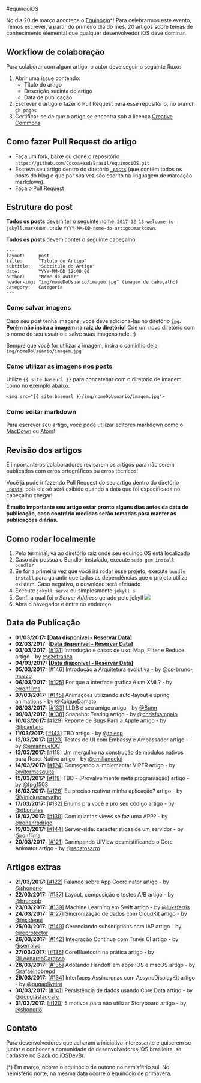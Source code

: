 #equinociOS

No dia 20 de março acontece o [Equinócio](https://pt.wikipedia.org/wiki/Equinócio)*! Para celebrarmos este evento, iremos escrever, a partir do primeiro dia do mês, 20 artigos sobre temas de conhecimento elemental que qualquer desenvolvedor iOS deve dominar.

## Workflow de colaboração
Para colaborar com algum artigo, o autor deve seguir o seguinte fluxo:

1. Abrir uma [issue](https://github.com/CocoaHeadsBrasil/equinociOS/issues) contendo:
    - Título do artigo
    - Descrição sucinta do artigo
    - Data de publicação
2. Escrever o artigo e fazer o Pull Request para esse repositório, no branch `gh-pages`
3. Certificar-se de que o artigo se encontra sob a licença [Creative Commons](https://br.creativecommons.org/)

## Como fazer Pull Request do artigo
- Faça um fork, baixe ou clone o repositório `https://github.com/CocoaHeadsBrasil/equinociOS.git`
- Escreva seu artigo dentro do diretório [`_posts`](https://github.com/CocoaHeadsBrasil/equinociOS/tree/gh-pages/_posts) (que contém todos os posts do blog e que por sua vez são escrito na linguagem de marcação markdown).
- Faça o Pull Request

## Estrutura do post
**Todos os posts** devem ter o seguinte nome: `2017-02-15-welcome-to-jekyll.markdown`, onde `YYYY-MM-DD-nome-do-artigo.markdown`.

**Todos os posts** devem conter o seguinte cabeçalho:

    ---
    layout:     post
    title:      "Titulo do Artigo"
    subtitle:   "Subtitulo do Artigo"
    date:       YYYY-MM-DD 12:00:00
    author:     "Nome do Autor"
    header-img: "img/nomeDoUsuario/imagem.jpg" (imagem de cabeçalho)
    category:   Categoria
    ---

### Como salvar imagens
Caso seu post tenha imagens, você deve adiciona-las no diretório [`img`](https://github.com/CocoaHeadsBrasil/equinociOS/tree/gh-pages/img). **Porém não insira a imagem na raíz do diretório!** Crie um novo diretório com o nome do seu usuário e salve suas imagens nele. ;)

Sempre que você for utilizar a imagem, insira o caminho dela: `img/nomeDoUsuario/imagem.jpg`

### Como utilizar as imagens nos posts
Utilize `{{ site.baseurl }}` para concatenar com o diretório de imagem, como no exemplo abaixo: 

`<img src="{{ site.baseurl }}/img/nomeDoUsuario/imagem.jpg">`

### Como editar markdown
Para escrever seu artigo, você pode utilizar editores markdown como o [MacDown](http://macdown.uranusjr.com/) ou [Atom](https://atom.io/packages/markdown-writer)!

## Revisão dos artigos
É importante os colaboradores revisarem os artigos para não serem publicados com erros ortográficos ou erros técnicos!

Você já pode ir fazendo Pull Request do seu artigo dentro do diretório [`_posts`](https://github.com/CocoaHeadsBrasil/equinociOS/tree/gh-pages/_posts), pois ele só será exibido quando a data que foi especificada no cabeçalho chegar!

**É muito importante seu artigo estar pronto alguns dias antes da data de publicação, caso contrário medidas serão tomadas para manter as publicações diárias.**

## Como rodar localmente
1. Pelo terminal, vá ao diretório raíz onde seu equinociOS está localizado
2. Caso não possua o Bundler instalado, execute `sudo gem install bundler`
2. Se for a primeira vez que você irá rodar esse projeto, execute `bundle install` para garantir que todas as dependências que o projeto utiliza existem. Caso negativo, o download será efetuado
2. Execute `jekyll serve` ou simplesmente `jekyll s`
3. Confira qual foi o *Server Address* gerado pelo jekyll ![](img/jekyll-path.png)
4. Abra o navegador e entre no endereço


## Data de Publicação
- **01/03/2017:** **[[Data disponível - Reservar Data](https://github.com/CocoaHeadsBrasil/equinociOS/issues/new?title=[01/03/2017]%20%3CTitulo%20do%20seu%20artigo%3E&body=<Descrição%20do%20seu%20artigo>)]**
- **02/03/2017:** **[[Data disponível - Reservar Data](https://github.com/CocoaHeadsBrasil/equinociOS/issues/new?title=[02/03/2017]%20%3CTitulo%20do%20seu%20artigo%3E&body=<Descrição%20do%20seu%20artigo>)]**
- **03/03/2017:** [[#131](https://github.com/CocoaHeadsBrasil/equinociOS/issues/131)] Introdução e casos de uso: Map, Filter e Reduce. artigo - by [@ezefranca](https://github.com/ezefranca) 
- **04/03/2017:** **[[Data disponível - Reservar Data](https://github.com/CocoaHeadsBrasil/equinociOS/issues/new?title=[04/03/2017]%20%3CTitulo%20do%20seu%20artigo%3E&body=<Descrição%20do%20seu%20artigo>)]**
- **05/03/2017:** [[#146](https://github.com/CocoaHeadsBrasil/equinociOS/issues/146)] Introdução a Arquitetura evolutiva - by [@cs-bruno-mazzo ](https://github.com/cs-bruno-mazzo) 
- **06/03/2017:** [[#125](https://github.com/CocoaHeadsBrasil/equinociOS/issues/125)] Por que a interface gráfica é um XML? - by [@ronflima](https://github.com/ronflima) 
- **07/03/2017:** [[#145](https://github.com/CocoaHeadsBrasil/equinociOS/issues/145)] Animações utilizando auto-layout e spring animations - by [@KaiqueDamato](https://github.com/KaiqueDamato) 
- **08/03/2017:** [[#133](https://github.com/CocoaHeadsBrasil/equinociOS/issues/133)] LLDB é seu amigo artigo - by [@Bunn](https://github.com/Bunn) 
- **09/03/2017:** [[#138](https://github.com/CocoaHeadsBrasil/equinociOS/issues/138)] Snapshot Testing artigo - by [@chrisfsampaio](https://github.com/chrisfsampaio) 
- **10/03/2017:** [[#129](https://github.com/CocoaHeadsBrasil/equinociOS/issues/129)] Reporte de Bugs Para a Apple artigo - by [@fjcaetano](https://github.com/fjcaetano) 
- **11/03/2017:** [[#143](https://github.com/CocoaHeadsBrasil/equinociOS/issues/143)] TBD artigo - by [@talesp](https://github.com/talesp) 
- **12/03/2017:** [[#123](https://github.com/CocoaHeadsBrasil/equinociOS/issues/123)] Testes de UI com Embassy e Ambassador artigo - by [@emannuelOC](https://github.com/emannuelOC) 
- **13/03/2017:** [[#118](https://github.com/CocoaHeadsBrasil/equinociOS/issues/118)] Um mergulho na construção de módulos nativos para React Native artigo - by [@emilianoeloi](https://github.com/emilianoeloi) 
- **14/03/2017:** [[#124](https://github.com/CocoaHeadsBrasil/equinociOS/issues/124)] Começando a implementar VIPER artigo - by [@vitormesquita](https://github.com/vitormesquita) 
- **15/03/2017:** [[#119](https://github.com/CocoaHeadsBrasil/equinociOS/issues/119)] TBD - (Provalvelmente meta programação) artigo - by [@fpg1503](https://github.com/fpg1503) 
- **16/03/2017:** [[#126](https://github.com/CocoaHeadsBrasil/equinociOS/issues/126)] Eu preciso reativar minha aplicação? artigo - by [@Viniciuscarvalho](https://github.com/Viniciuscarvalho) 
- **17/03/2017:** [[#132](https://github.com/CocoaHeadsBrasil/equinociOS/issues/132)] Enums pra você e pro seu código artigo - by [@dbonates](https://github.com/dbonates) 
- **18/03/2017:** [[#130](https://github.com/CocoaHeadsBrasil/equinociOS/issues/130)] Com quantas views se faz uma APP? - by [@ronanrodrigo](https://github.com/ronanrodrigo) 
- **19/03/2017:** [[#144](https://github.com/CocoaHeadsBrasil/equinociOS/issues/144)] Server-side: características de um servidor - by [@ronflima](https://github.com/ronflima)
- **20/03/2017:** [[#121](https://github.com/CocoaHeadsBrasil/equinociOS/issues/121)] Garimpando UIView desmistificando o Core Animator artigo - by [@renatosarro](https://github.com/renatosarro) 

## Artigos extras
- **21/03/2017:** [[#122](https://github.com/CocoaHeadsBrasil/equinociOS/issues/122)] Falando sobre App Coordinator artigo - by [@shonorio](https://github.com/shonorio) 
- **22/03/2017:** [[#137](https://github.com/CocoaHeadsBrasil/equinociOS/issues/137)] Layout, composição e testes A/B artigo - by [@brunogb](https://github.com/brunogb) 
- **23/03/2017:** [[#139](https://github.com/CocoaHeadsBrasil/equinociOS/issues/139)] Machine Learning em Swift artigo - by [@luksfarris](https://github.com/luksfarris) 
- **24/03/2017:** [[#127](https://github.com/CocoaHeadsBrasil/equinociOS/issues/127)] Sincronização de dados com CloudKit artigo - by [@insidegui](https://github.com/insidegui) 
- **25/03/2017:** [[#140](https://github.com/CocoaHeadsBrasil/equinociOS/issues/140)] Gerenciando subscriptions com IAP artigo - by [@reprotector](https://github.com/reprotector) 
- **26/03/2017:** [[#142](https://github.com/CocoaHeadsBrasil/equinociOS/issues/142)] Integração Contínua com Travis CI artigo - by [@serralvo](https://github.com/serralvo) 
- **27/03/2017:** [[#136](https://github.com/CocoaHeadsBrasil/equinociOS/issues/136)] CoreBluetooth na prática artigo - by [@LeonardoCardoso](https://github.com/LeonardoCardoso) 
- **28/03/2017:** [[#135](https://github.com/CocoaHeadsBrasil/equinociOS/issues/135)] Adotando Handoff em apps iOS e macOS artigo - by [@rafaelnobrepd](https://github.com/rafaelnobrepd) 
- **29/03/2017:** [[#134](https://github.com/CocoaHeadsBrasil/equinociOS/issues/134)] Interfaces Assíncronas com AssyncDisplayKit artigo - by [@gugaoliveira](https://github.com/gugaoliveira) 
- **30/03/2017:** [[#141](https://github.com/CocoaHeadsBrasil/equinociOS/issues/141)] Persistência de dados usando Core Data artigo - by [@douglastaquary](https://github.com/douglastaquary) 
- **31/03/2017:** [[#120](https://github.com/CocoaHeadsBrasil/equinociOS/issues/120)] 5 motivos para não utilizar Storyboard artigo - by [@shonorio](https://github.com/shonorio) 


## Contato
Para desenvolvedores que acharam a iniciativa interessante e quiserem se juntar e conhecer a comunidade de desenvolvedores iOS brasileira, se cadastre no [Slack do iOSDevBr](http://iosdevbr.herokuapp.com/).


(*) Em março, ocorre o equinócio de outono no hemisfério sul. No hemisfério norte, na mesma data ocorre o equinócio de primavera.
